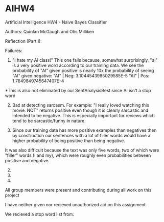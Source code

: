 # AIHW4
Artificial Intelligence HW4 - Naive Bayes Classifier


Authors: Quinlan McGaugh and Otis Milliken


Reflection (Part I):

Failures:

1. "I hate my AI class!"
This one fails because, somewhat surprisingly, "ai" is a very positive word according to our training data. We see the probability of "AI" given positive is nearly 10x the probability of seeing "AI" given negative:
"AI" | Neg: 3.1044543985029585E-5
"AI" | Pos: 1.7849849745647407E-4

*This is also not eliminated by our SentAnalysisBest since AI isn't a stop word

2. Bad at detecting sarcasm. 
For example: "I really loved watching this movie. NOT" returns positive even though it is clearly sarcastic and intended to be negative. This is especially important for reviews which tend to be sarcastic/funny in nature. 

3. Since our training data has more positive examples than negatives then by construction our sentences with a lot of filler words would have a higher probability of being positive than being negative.


It was also difficult because the text was only five words, two of which were "filler" words (I and my), which were roughly even probabilities between positive and negative.


2. 
3.
4. 

All group members were present and contributing during all work on 
this project

I have neither given nor recieved unauthorized aid on this assignment

We recieved a stop word list from: 